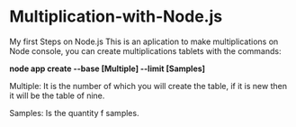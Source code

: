 # Multiplication-with-Node.js
My first Steps on Node.js
This is an aplication to make multiplications on Node console, you can create multiplications tablets with the commands:

**node app create --base  [Multiple] --limit [Samples]**

Multiple: It is the number of which you will create the table, if it is new then it will be the table of nine.

Samples: Is the quantity f samples.
